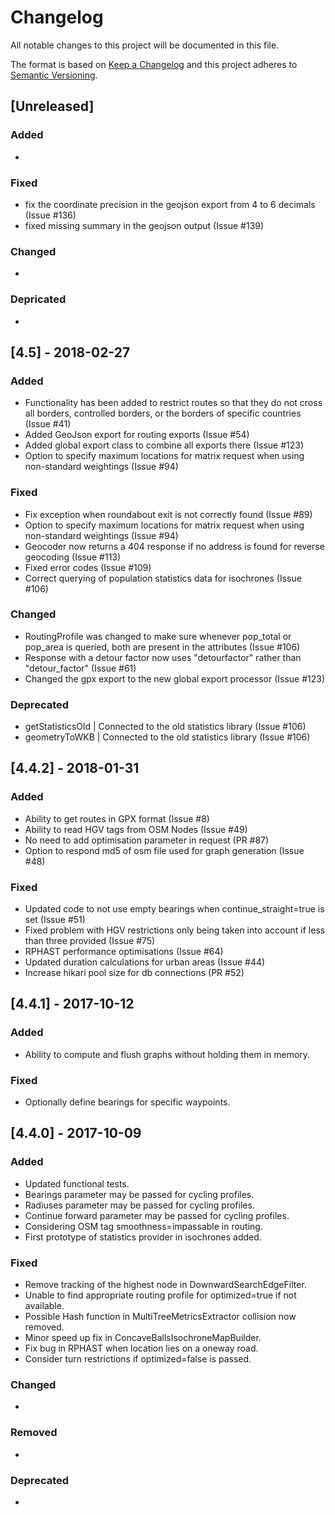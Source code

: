 # Changelog
All notable changes to this project will be documented in this file.

The format is based on [Keep a Changelog](http://keepachangelog.com/en/1.0.0/)
and this project adheres to [Semantic Versioning](http://semver.org/spec/v2.0.0.html).

## [Unreleased]
### Added
- 

### Fixed
- fix the coordinate precision in the geojson export from 4 to 6 decimals (Issue #136)
- fixed missing summary in the geojson output (Issue #139) 

### Changed
-

### Depricated
- 

## [4.5] - 2018-02-27
### Added
- Functionality has been added to restrict routes so that they do not cross all borders, controlled borders, or the borders of specific countries (Issue #41)
- Added GeoJson export for routing exports (Issue #54)
- Added global export class to combine all exports there (Issue #123)
- Option to specify maximum locations for matrix request when using non-standard weightings (Issue #94)

### Fixed
- Fix exception when roundabout exit is not correctly found (Issue #89)
- Option to specify maximum locations for matrix request when using non-standard weightings (Issue #94)
- Geocoder now returns a 404 response if no address is found for reverse geocoding (Issue #113)
- Fixed error codes (Issue #109)
- Correct querying of population statistics data for isochrones (Issue #106)

### Changed
- RoutingProfile was changed to make sure whenever pop_total or pop_area is queried, both are present in the attributes (Issue #106)
- Response with a detour factor now uses "detourfactor" rather than "detour_factor" (Issue #61)
- Changed the gpx export to the new global export processor (Issue #123)

### Deprecated
- getStatisticsOld | Connected to the old statistics library (Issue #106)
- geometryToWKB | Connected to the old statistics library (Issue #106)

## [4.4.2] - 2018-01-31
### Added
- Ability to get routes in GPX format (Issue #8)
- Ability to read HGV tags from OSM Nodes (Issue #49)
- No need to add optimisation parameter in request (PR #87)
- Option to respond md5 of osm file used for graph generation (Issue #48)

### Fixed
- Updated code to not use empty bearings when continue_straight=true is set (Issue #51)
- Fixed problem with HGV restrictions only being taken into account if less than three provided (Issue #75)
- RPHAST performance optimisations (Issue #64)
- Updated duration calculations for urban areas (Issue #44)
- Increase hikari pool size for db connections (PR #52)

## [4.4.1] - 2017-10-12

### Added
- Ability to compute and flush graphs without holding them in memory.

### Fixed
- Optionally define bearings for specific waypoints.

## [4.4.0] - 2017-10-09
### Added
- Updated functional tests.
- Bearings parameter may be passed for cycling profiles.
- Radiuses parameter may be passed for cycling profiles.
- Continue forward parameter may be passed for cycling profiles.
- Considering OSM tag smoothness=impassable in routing.
- First prototype of statistics provider in isochrones added.

### Fixed
- Remove tracking of the highest node in DownwardSearchEdgeFilter.
- Unable to find appropriate routing profile for optimized=true if not available.
- Possible Hash function in MultiTreeMetricsExtractor collision now removed.
- Minor speed up fix in ConcaveBallsIsochroneMapBuilder.
- Fix bug in RPHAST when location lies on a oneway road.
- Consider turn restrictions if optimized=false is passed.

### Changed
- 

### Removed
- 

### Deprecated
- 

